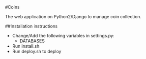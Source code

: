 #Coins

The web application on Python2/Django to manage coin collection.
 
##Installation instructions

* Change/Add the following variables in settings.py:
    * DATABASES
* Run install.sh
* Run deploy.sh to deploy 